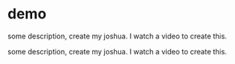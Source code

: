 # demo

some description, create my joshua. I watch a video to create this.


some description, create my joshua. I watch a video to create this.
